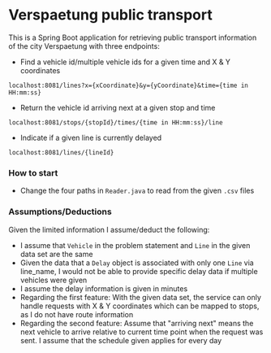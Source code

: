 # Verspaetung public transport

This is a Spring Boot application for retrieving public transport information of the city Verspaetung with three endpoints:

* Find a vehicle id/multiple vehicle ids for a given time and X & Y coordinates
```
localhost:8081/lines?x={xCoordinate}&y={yCoordinate}&time={time in HH:mm:ss}
```
* Return the vehicle id arriving next at a given stop and time
```
localhost:8081/stops/{stopId}/times/{time in HH:mm:ss}/line
```
* Indicate if a given line is currently delayed

```
localhost:8081/lines/{lineId}
```

### How to start

* Change the four paths in `Reader.java` to read from the given `.csv` files

### Assumptions/Deductions
Given the limited information I assume/deduct the following:

* I assume that `Vehicle` in the problem statement and `Line` in the given data set are the same 
* Given the data that a `Delay` object is associated with only one `Line` via line_name, I would not be able to provide specific delay data if multiple vehicles were given
* I assume the delay information is given in minutes
* Regarding the first feature: With the given data set, the service can only handle requests with X & Y coordinates which can be mapped to stops, as I do not have route information
* Regarding the second feature: Assume that "arriving next" means the next vehicle to arrive relative to current time point when the request was sent. I assume that the schedule given applies for every day